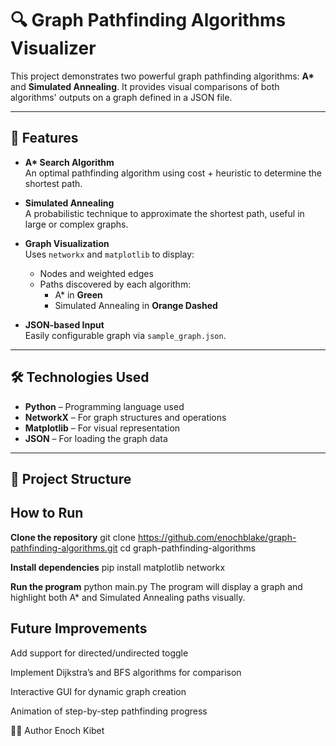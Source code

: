 # 🔍 Graph Pathfinding Algorithms Visualizer

This project demonstrates two powerful graph pathfinding algorithms: **A\*** and **Simulated Annealing**. It provides visual comparisons of both algorithms' outputs on a graph defined in a JSON file.

---

## 📌 Features

- **A\* Search Algorithm**  
  An optimal pathfinding algorithm using cost + heuristic to determine the shortest path.

- **Simulated Annealing**  
  A probabilistic technique to approximate the shortest path, useful in large or complex graphs.

- **Graph Visualization**  
  Uses `networkx` and `matplotlib` to display:
  - Nodes and weighted edges
  - Paths discovered by each algorithm:
    - A\* in **Green**
    - Simulated Annealing in **Orange Dashed**

- **JSON-based Input**  
  Easily configurable graph via `sample_graph.json`.

---

## 🛠 Technologies Used

- **Python** – Programming language used
- **NetworkX** – For graph structures and operations
- **Matplotlib** – For visual representation
- **JSON** – For loading the graph data

---

## 📂 Project Structure

## How to Run
**Clone the repository**
git clone https://github.com/enochblake/graph-pathfinding-algorithms.git
cd graph-pathfinding-algorithms

**Install dependencies**
pip install matplotlib networkx

**Run the program**
python main.py
The program will display a graph and highlight both A* and Simulated Annealing paths visually.

## Future Improvements
Add support for directed/undirected toggle

Implement Dijkstra’s and BFS algorithms for comparison

Interactive GUI for dynamic graph creation

Animation of step-by-step pathfinding progress

👨‍💻 Author
Enoch Kibet



